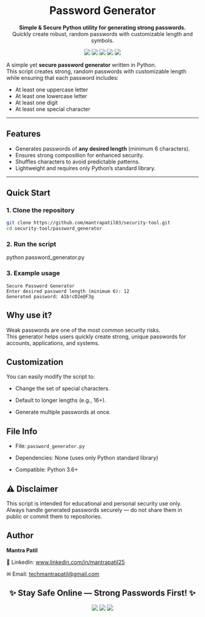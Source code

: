 <h1 align="center"> Password Generator</h1>

<p align="center">
  <b>Simple & Secure Python utility for generating strong passwords.</b><br>
  Quickly create robust, random passwords with customizable length and symbols.
</p>

<p align="center">
  <a href="https://www.python.org/"><img src="https://img.shields.io/badge/Python-3.6+-blue?style=for-the-badge&logo=python"></a>
  <a href="https://github.com/mantrapatil03/security-tool/stargazers"><img src="https://img.shields.io/github/stars/mantrapatil03/security-tool?style=for-the-badge&logo=github"></a>
  <a href="https://github.com/mantrapatil03/security-tool"><img src="https://img.shields.io/badge/Repo-Password_Generator-black?style=for-the-badge&logo=github"></a>
  <a href="https://www.linkedin.com/in/mantrapatil25"><img src="https://img.shields.io/badge/Connect-LinkedIn-0A66C2?style=for-the-badge&logo=linkedin"></a>
  <img src="https://img.shields.io/badge/License-MIT-yellow?style=for-the-badge">
</p>

A simple yet **secure password generator** written in Python.  
This script creates strong, random passwords with customizable length while ensuring that each password includes:  
-  At least one uppercase letter  
-  At least one lowercase letter  
-  At least one digit  
-  At least one special character  

---

##  Features
- Generates passwords of **any desired length** (minimum 6 characters).  
- Ensures strong composition for enhanced security.  
- Shuffles characters to avoid predictable patterns.  
- Lightweight and requires only Python’s standard library.  

---

##  Quick Start

### 1. Clone the repository
```bash
git clone https://github.com/mantrapatil03/security-tool.git
cd security-tool/password_generator
```

### 2. Run the script
python password_generator.py

### 3. Example usage
```
Secure Password Generator
Enter desired password length (minimum 6): 12
Generated password: A1b!cD2e@F3g
```

##  Why use it?

Weak passwords are one of the most common security risks.<Br>
This generator helps users quickly create strong, unique passwords for accounts, applications, and systems.

##  Customization

You can easily modify the script to:

- Change the set of special characters.

- Default to longer lengths (e.g., 16+).

- Generate multiple passwords at once.

##  File Info

- File: `password_generator.py`

- Dependencies: None (uses only Python standard library)

- Compatible: Python 3.6+


## **⚠️ Disclaimer**

This script is intended for educational and personal security use only.<Br>
Always handle generated passwords securely — do not share them in public or commit them to repositories.



##  Author

**Mantra Patil**

💼 LinkedIn: www.linkedin.com/in/mantrapatil25

✉ Email: techmantrapatil@gmail.com


<h2 align="center">✨ Stay Safe Online — Strong Passwords First! ✨</h2> <p align="center"> <img src="https://img.shields.io/badge/Keep%20Learning-Cybersecurity-blue?style=for-the-badge&logo=graduation-cap"> <img src="https://img.shields.io/badge/Give%20a%20Star-⭐-brightgreen?style=for-the-badge&logo=github"> <img src="https://img.shields.io/badge/Open--Source-Contributions%20Welcome-orange?style=for-the-badge&logo=open-source-initiative"> </p>
